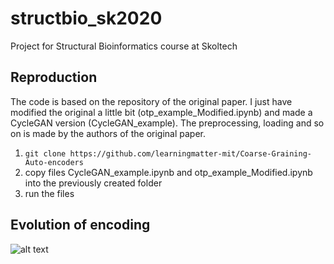 # structbio_sk2020
Project for Structural Bioinformatics course at Skoltech

## Reproduction

The code is based on the repository of the original paper. I just have modified the original a little bit (otp_example_Modified.ipynb) and made a CycleGAN version (CycleGAN_example). The preprocessing, loading and so on is made by the authors of the original paper.

1. `git clone https://github.com/learningmatter-mit/Coarse-Graining-Auto-encoders`     
2. copy files CycleGAN_example.ipynb and otp_example_Modified.ipynb into the previously created folder      
3. run the files

## Evolution of encoding

![alt text](https://github.com/bakirillov/structbio_sk2020/blob/master/Both.gif "Evolution of the encodings")
